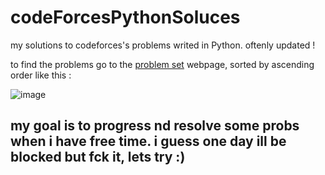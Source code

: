 # codeForcesPythonSoluces
my solutions to codeforces's problems writed in Python. oftenly updated !

to find the problems go to the <a href="https://codeforces.com/problemset?order=BY_RATING_ASC">problem set</a> webpage, sorted by ascending order like this :

![image](https://user-images.githubusercontent.com/62818208/203843815-61400723-0eaa-46cb-82a3-43acca0ceaf2.png)



## my goal is to progress nd resolve some probs when i have free time. i guess one day ill be blocked but fck it, lets try :)
